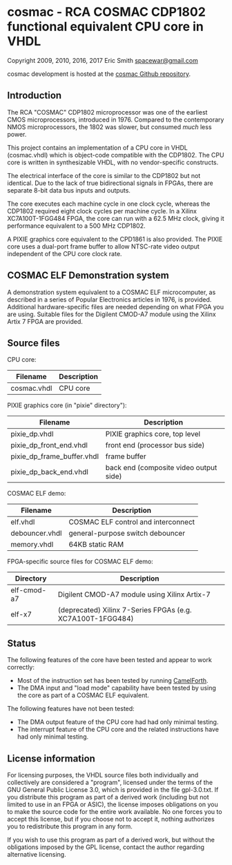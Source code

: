 # cosmac - RCA COSMAC CDP1802 functional equivalent CPU core in VHDL

Copyright 2009, 2010, 2016, 2017 Eric Smith <spacewar@gmail.com>

cosmac development is hosted at the
[cosmac Github repository](https://github.com/brouhaha/cosmac/).

## Introduction

The RCA "COSMAC" CDP1802 microprocessor was one of the earliest
CMOS microprocessors, introduced in 1976.  Compared to the contemporary
NMOS microprocessors, the 1802 was slower, but consumed _much_ less
power.

This project contains an implementation of a CPU core in VHDL
(cosmac.vhdl) which is object-code compatible with the CDP1802.  The
CPU core is written in synthesizable VHDL, with no vendor-specific
constructs.

The electrical interface of the core is similar to the CDP1802 but not
identical. Due to the lack of true bidirectional signals in FPGAs,
there are separate 8-bit data bus inputs and outputs.

The core executes each machine cycle in one clock cycle, whereas the
CDP1802 required eight clock cycles per machine cycle.  In a Xilinx
XC7A100T-1FGG484 FPGA, the core can run with a 62.5 MHz clock, giving it
performance equivalent to a 500 MHz CDP1802.

A PIXIE graphics core equivalent to the CPD1861 is also provided.  The
PIXIE core uses a dual-port frame buffer to allow NTSC-rate video output
independent of the CPU core clock rate.


## COSMAC ELF Demonstration system

A demonstration system equivalent to a COSMAC ELF microcomputer,
as described in a series of Popular Electronics articles in 1976,
is provided.  Additional hardware-specific files are needed
depending on what FPGA you are using. Suitable files for the
Digilent CMOD-A7 module using the Xilinx Artix 7 FPGA are provided.


## Source files

CPU core:

| Filename             | Description                                   |
| -------------------- | --------------------------------------------- |
| cosmac.vhdl          | CPU core                                      |


PIXIE graphics core (in "pixie" directory"):

| Filename                   | Description                                   |
| -------------------------- | --------------------------------------------- |
| pixie_dp.vhdl              | PIXIE graphics core, top level                |
| pixie_dp_front_end.vhdl    | front end (processor bus side)                |
| pixie_dp_frame_buffer.vhdl | frame buffer                                  |
| pixie_dp_back_end.vhdl     | back end (composite video output side)        |


COSMAC ELF demo:

| Filename             | Description                                   |
| -------------------- | --------------------------------------------- |
| elf.vhdl             | COSMAC ELF control and interconnect           |
| debouncer.vhdl       | general-purpose switch debouncer              |
| memory.vhdl          | 64KB static RAM                               |


FPGA-specific source files for COSMAC ELF demo:

| Directory            | Description                                   |
| -------------------- | --------------------------------------------- |
| elf-cmod-a7          | Digilent CMOD-A7 module using Xilinx Artix-7  |
| elf-x7               | (deprecated) Xilinx 7-Series FPGAs (e.g. XC7A100T-1FGG484) |


## Status

The following features of the core have been tested and appear
to work correctly:
* Most of the instruction set has been tested by running
  [CamelForth](http://www.camelforth.com/news.php).
* The DMA input and "load mode" capability have been tested by using
  the core as part of a COSMAC ELF equivalent.

The following features have not been tested:
* The DMA output feature of the CPU core had had only minimal testing.
* The interrupt feature of the CPU core and the related instructions have
  had only minimal testing.


## License information

For licensing purposes, the VHDL source files both individually and
collectively are considered a "program", licensed under the terms of
the GNU General Public License 3.0, which is provided in the file
gpl-3.0.txt.  If you distribute this program as part of a derived work
(including but not limited to use in an FPGA or ASIC), the license
imposes obligations on you to make the source code for the entire work
available.  No one forces you to accept this license, but if you
choose not to accept it, nothing authorizes you to redistribute this
program in any form.

If you wish to use this program as part of a derived work, but without
the obligations imposed by the GPL license, contact the author
regarding alternative licensing.

